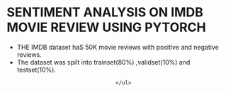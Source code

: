 <h1>SENTIMENT ANALYSIS ON IMDB MOVIE REVIEW USING PYTORCH</h1>
<ul>
<li>THE IMDB dataset haS 50K movie reviews with positive and negative reviews.</li>
<li>The dataset was spilt into trainset(80%) ,validset(10%) and testset(10%).</li>

                                   </ul>

